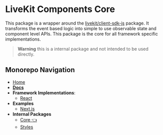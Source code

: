 # LiveKit Components **Core**

This package is a wrapper around the [livekit/client-sdk-js](https://github.com/livekit/client-sdk-js) package. It transforms the event based logic into simple to use observable state and component level APIs. This package is the core for all framework specific implementations.

> **Warning** this is a internal package and not intended to be used directly.

<!--NAV_START-->

## Monorepo Navigation

- [Home](/README.md)
- [**Docs**](/docs/alpha-docs/README.md)
- **Framework Implementations**:
  - [React](/packages/react/README.md)
- **Examples**
  - [Next.js](/examples/nextjs/README.md)
- **Internal Packages**
  - [Core 👈](/packages/core/README.md)
  - [Styles](/packages/styles/README.md)

<!--NAV_END-->
